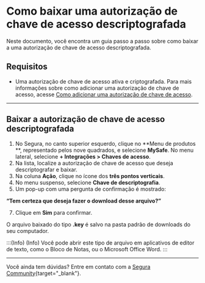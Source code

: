 # Como baixar uma autorização de chave de acesso descriptografada

Neste documento, você encontra um guia passo a passo sobre como baixar a uma autorização de chave de acesso descriptografada.

## Requisitos

* Uma autorização de chave de acesso ativa e criptografada. Para mais informações sobre como adicionar uma autorização de chave de acesso, acesse [Como adicionar uma autorização de chave de acesso](/v4/docs/pt/mysafe-how-to-add-an-access-key-authorization).

***
## Baixar a autorização de chave de acesso descriptografada

1. No Segura, no canto superior esquerdo, clique no **Menu de produtos **, representado pelos nove quadrados, e selecione **MySafe**.
No menu lateral, selecione **+ Integrações > Chaves de acesso**.
3. Na lista, localize a autorização de chave de acesso que deseja descriptografar e baixar.
4. Na coluna **Ação**, clique no ícone dos **três pontos verticais**.
5. No menu suspenso, selecione **Chave de descriptografia**.
6. Um pop-up com uma pergunta de confirmação é mostrado: 

**“Tem certeza que deseja fazer o download desse arquivo?”**

7. Clique em **Sim** para confirmar.


O arquivo baixado do tipo **.key** é salvo na pasta padrão de downloads do seu computador.

:::(Info) (Info)
Você pode abrir este tipo de arquivo em aplicativos de editor de texto, como o Bloco de Notas, ou o Microsoft Office Word.
:::
***


Você ainda tem dúvidas? Entre em contato com a [Segura Community](https://community.Segura.io/){target="_blank"}.